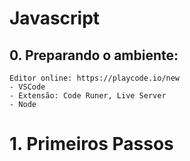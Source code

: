 # Javascript


## 0. Preparando o ambiente:
    Editor online: https://playcode.io/new
    - VSCode
    - Extensão: Code Runer, Live Server
    - Node


# 1. Primeiros Passos


